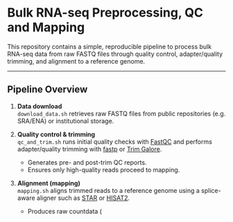 # Bulk RNA-seq Preprocessing, QC and Mapping

This repository contains a simple, reproducible pipeline to process bulk RNA-seq data from raw FASTQ files through quality control, adapter/quality trimming, and alignment to a reference genome.

---

## Pipeline Overview

1. **Data download**  
   `download_data.sh` retrieves raw FASTQ files from public repositories (e.g. SRA/ENA) or institutional storage.

2. **Quality control & trimming**  
   `qc_and_trim.sh` runs initial quality checks with [FastQC](https://www.bioinformatics.babraham.ac.uk/projects/fastqc/) and performs adapter/quality trimming with [fastp](https://github.com/OpenGene/fastp) or [Trim Galore](https://www.bioinformatics.babraham.ac.uk/projects/trim_galore/).  
   - Generates pre- and post-trim QC reports.  
   - Ensures only high-quality reads proceed to mapping.

3. **Alignment (mapping)**  
   `mapping.sh` aligns trimmed reads to a reference genome using a splice-aware aligner such as [STAR](https://github.com/alexdobin/STAR) or [HISAT2](https://daehwankimlab.github.io/hisat2/).  
   - Produces raw countdata (


